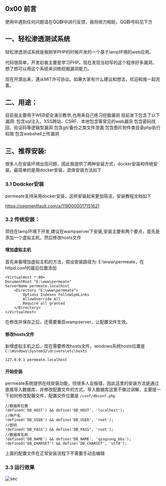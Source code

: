 ## 0x00 前言

使用中遇到任何问题请在QQ群中进行反馈，我将倾力相助，QQ群号码见下方

## 一、轻松渗透测试系统

轻松渗透测试系统是我刚学PHP的时候开发的一个基于lamp环境的web应用。
    
代码很简单，开发初衷主要是学习PHP，现在发现当初写的这个程序好多漏洞，想了想可以用这个系统来训练挖掘漏洞能力。

现在开源出来，遵从MIT许可协议。如果大家有什么建议和想法，欢迎和我一起完善。

## 二、用途：
目前我主要用于WEB安全演示教学,也用来自己练习挖掘漏洞
目前发下包含了以下漏洞:
包含sql注入、XSS跨站、CSRF、本地包含等常见的web漏洞
包含密码找回、验证码等逻辑型漏洞
包含git/备份之类文件泄漏
包含图片附件类目录php执行权限
包含webshell上传漏洞

## 三、推荐安装:

很多人在安装环境出现问题，因此我提供了两种安装方式，docker安装和传统安装，最简单的是用docker安装，具体安装方法如下

### 3.1 Dodcker安装

permeate支持采用docker安装，这样安装起来更加简洁，安装教程文档如下

https://segmentfault.com/a/1190000017151621
    


### 3.2 传统安装：

项目在lamp环境下开发,建议在wampserver下安装,安装主要有两个要点，首先是添加一个虚拟主机，然后修改hosts文件


#### 增加虚拟主机
首先来看增加虚拟主机的方法，假设安装路径为: E:\www\permeate，在httpd.conf的最后位置添加

```
<VirtualHost *:80>
DocumentRoot "E:\www\permeate"
ServerName permeate.localhost
    <Directory "E:\www\permeate">
        Options Indexes FollowSymLinks
        AllowOverride All
        Require all granted
    </Directory>
</VirtualHost>
```

在修改并保存之后，还需要重启wampserver，让配置文件生效。


#### 修改hosts文件
新增虚拟主机之后，现在需要修改hosts文件，windows系统hosts位置是 `C:\Windows\System32\drivers\etc\hosts` 

```
127.0.0.1 permeate.localhost
```


#### 开始安装
permeate系统提供在线安装功能，但很多人会报错，因此这里的安装方法是通过直接导入数据库，并修改配置文件的方式，导入数据库这里不做过讲解，主要提一下如何修改配置文件，配置文件位置是 `/conf/dbconf.php`
```
//数据库位置
!defined('DB_HOST') && define('DB_HOST', 'localhost');
//用户名
!defined('DB_USER') && define('DB_USER', 'root');
//密码
!defined('DB_PASS') && define('DB_PASS', 'root');
//数据库名称
!defined('DB_NAME') && define('DB_NAME', 'qingsong_bbs');
!defined('DB_CHARSET') && define('DB_CHARSET', 'utf8');
```
    
上面的配置文件在正常安装流程下不需要手动去编辑
    

    
        
###  3.3 运行效果

![sec](http://tuchuang.songboy.net/permeate/index.png?v=1)



